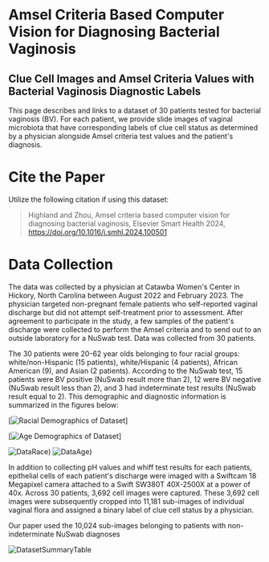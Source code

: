 # Amsel Criteria Based Computer Vision for Diagnosing Bacterial Vaginosis
## Clue Cell Images and Amsel Criteria Values with Bacterial Vaginosis Diagnostic Labels

This page describes and links to a dataset of 30 patients tested for bacterial vaginosis (BV). For each patient, we provide slide images of vaginal microbiota that have corresponding labels of clue cell status as determined by a physician alongside Amsel criteria test values and the patient's diagnosis.

# Cite the Paper

Utilize the following citation if using this dataset:

> Highland and Zhou, Amsel criteria based computer vision for diagnosing bacterial vaginosis, Elsevier Smart Health 2024, https://doi.org/10.1016/j.smhl.2024.100501 

# Data Collection

The data was collected by a physician at Catawba Women's Center in Hickory, North Carolina between August 2022 and February 2023. The physician targeted non-pregnant female patients who self-reported vaginal discharge but did not attempt self-treatment prior to assessment. After agreement to participate in the study, a few samples of the patient's discharge were collected to perform the Amsel criteria and to send out to an outside laboratory for a NuSwab test. Data was collected from 30 patients.

The 30 patients were 20-62 year olds belonging to four racial groups: white/non-Hispanic (15 patients), white/Hispanic (4 patients), African American (9), and Asian (2 patients). According to the NuSwab test, 15 patients were BV positive (NuSwab result more than 2), 12 were BV negative (NuSwab result less than 2), and 3 had indeterminate test results (NuSwab result equal to 2). This demographic and diagnostic information is summarized in the figures below:

[![Racial Demographics of Dataset](https://github.com/dehighland/BV_Diagnostics/blob/7510a33836b619a7828fc05f1c2957ece9c7fcf1/IMAGES/DataAge.png)]

[![Age Demographics of Dataset](https://github.com/dehighland/BV_Diagnostics/blob/7510a33836b619a7828fc05f1c2957ece9c7fcf1/IMAGES/DataRace.png)]

![DataRace](https://github.com/dehighland/BV_Diagnostics/blob/7510a33836b619a7828fc05f1c2957ece9c7fcf1/IMAGES/DataRace.png))
![DataAge](https://github.com/dehighland/BV_Diagnostics/blob/7510a33836b619a7828fc05f1c2957ece9c7fcf1/IMAGES/DataAge.png))

In addition to collecting pH values and whiff test results for each patients, epithelial cells of each patient's discharge were imaged with a Swiftcam 18 Megapixel camera attached to a Swift SW380T 40X-2500X at a power of 40x. Across 30 patients, 3,692 cell images were captured. These 3,692 cell images were subsequently cropped into 11,181 sub-images of individual vaginal flora and assigned a binary label of clue cell status by a physician.

Our paper used the 10,024 sub-images belonging to patients with non-indeterminate NuSwab diagnoses

![DatasetSummaryTable](https://github.com/dehighland/BV_Diagnostics/blob/905b1d98ac99daf6429a84317859e67c7a4ff82d/IMAGES/DatasetSummaryTable.PNG)
